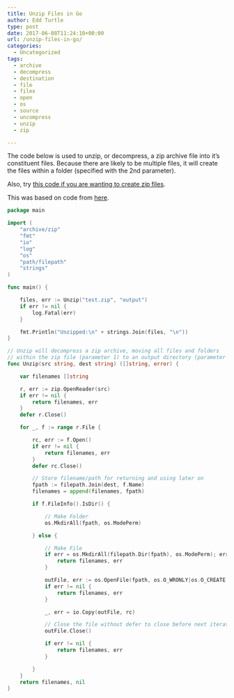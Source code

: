 ```yaml
---
title: Unzip Files in Go
author: Edd Turtle
type: post
date: 2017-06-08T11:24:10+00:00
url: /unzip-files-in-go/
categories:
  - Uncategorized
tags:
  - archive
  - decompress
  - destination
  - file
  - filex
  - open
  - os
  - source
  - uncompress
  - unzip
  - zip

---
```

The code below is used to unzip, or decompress, a zip archive file into it&#8217;s constituent files. Because there are likely to be multiple files, it will create the files within a folder (specified with the 2nd parameter).

<!--more-->

Also, try [this code if you are wanting to create zip files][1].

This was based on code from <a href="https://stackoverflow.com/questions/20357223/easy-way-to-unzip-file-with-golang" target="_blank">here</a>.

```go
package main

import (
    "archive/zip"
    "fmt"
    "io"
    "log"
    "os"
    "path/filepath"
    "strings"
)

func main() {

    files, err := Unzip("test.zip", "output")
    if err != nil {
        log.Fatal(err)
    }

    fmt.Println("Unzipped:\n" + strings.Join(files, "\n"))
}

// Unzip will decompress a zip archive, moving all files and folders 
// within the zip file (parameter 1) to an output directory (parameter 2).
func Unzip(src string, dest string) ([]string, error) {

    var filenames []string

    r, err := zip.OpenReader(src)
    if err != nil {
        return filenames, err
    }
    defer r.Close()

    for _, f := range r.File {

        rc, err := f.Open()
        if err != nil {
            return filenames, err
        }
        defer rc.Close()

        // Store filename/path for returning and using later on
        fpath := filepath.Join(dest, f.Name)
        filenames = append(filenames, fpath)

        if f.FileInfo().IsDir() {

            // Make Folder
            os.MkdirAll(fpath, os.ModePerm)

        } else {

            // Make File
            if err = os.MkdirAll(filepath.Dir(fpath), os.ModePerm); err != nil {
                return filenames, err
            }

            outFile, err := os.OpenFile(fpath, os.O_WRONLY|os.O_CREATE|os.O_TRUNC, f.Mode())
            if err != nil {
                return filenames, err
            }

            _, err = io.Copy(outFile, rc)

            // Close the file without defer to close before next iteration of loop
            outFile.Close()

            if err != nil {
                return filenames, err
            }

        }
    }
    return filenames, nil
}
```

 [1]: https://golangcode.com/create-zip-files-in-go/